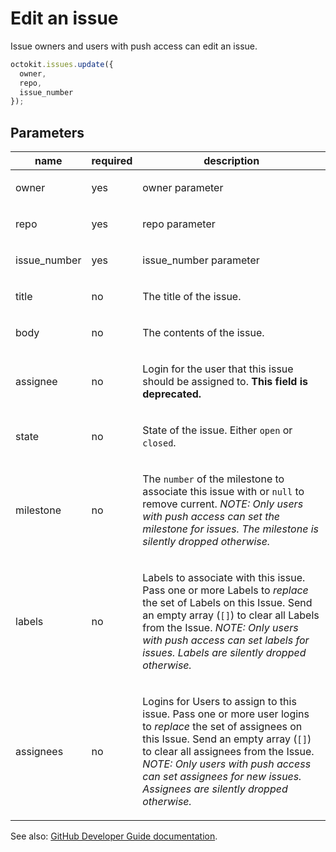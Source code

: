 # Edit an issue

Issue owners and users with push access can edit an issue.

```js
octokit.issues.update({
  owner,
  repo,
  issue_number
});
```

## Parameters

<table>
  <thead>
    <tr>
      <th>name</th>
      <th>required</th>
      <th>description</th>
    </tr>
  </thead>
  <tbody>
    <tr><td>owner</td><td>yes</td><td>

owner parameter

</td></tr>
<tr><td>repo</td><td>yes</td><td>

repo parameter

</td></tr>
<tr><td>issue_number</td><td>yes</td><td>

issue_number parameter

</td></tr>
<tr><td>title</td><td>no</td><td>

The title of the issue.

</td></tr>
<tr><td>body</td><td>no</td><td>

The contents of the issue.

</td></tr>
<tr><td>assignee</td><td>no</td><td>

Login for the user that this issue should be assigned to. **This field is deprecated.**

</td></tr>
<tr><td>state</td><td>no</td><td>

State of the issue. Either `open` or `closed`.

</td></tr>
<tr><td>milestone</td><td>no</td><td>

The `number` of the milestone to associate this issue with or `null` to remove current. _NOTE: Only users with push access can set the milestone for issues. The milestone is silently dropped otherwise._

</td></tr>
<tr><td>labels</td><td>no</td><td>

Labels to associate with this issue. Pass one or more Labels to _replace_ the set of Labels on this Issue. Send an empty array (`[]`) to clear all Labels from the Issue. _NOTE: Only users with push access can set labels for issues. Labels are silently dropped otherwise._

</td></tr>
<tr><td>assignees</td><td>no</td><td>

Logins for Users to assign to this issue. Pass one or more user logins to _replace_ the set of assignees on this Issue. Send an empty array (`[]`) to clear all assignees from the Issue. _NOTE: Only users with push access can set assignees for new issues. Assignees are silently dropped otherwise._

</td></tr>
  </tbody>
</table>

See also: [GitHub Developer Guide documentation](endpoint.documentationUrl).
